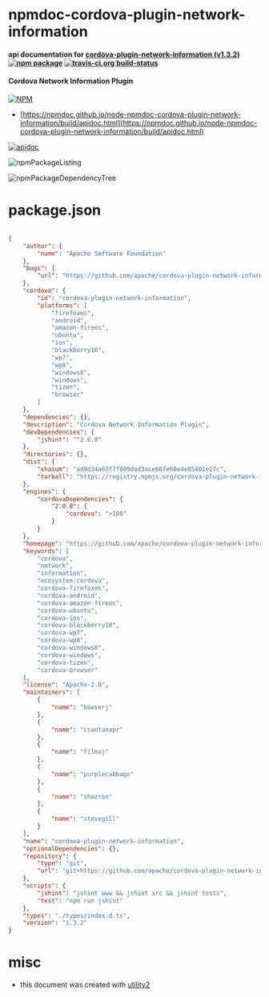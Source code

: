 # npmdoc-cordova-plugin-network-information

#### api documentation for  [cordova-plugin-network-information (v1.3.2)](https://github.com/apache/cordova-plugin-network-information#readme)  [![npm package](https://img.shields.io/npm/v/npmdoc-cordova-plugin-network-information.svg?style=flat-square)](https://www.npmjs.org/package/npmdoc-cordova-plugin-network-information) [![travis-ci.org build-status](https://api.travis-ci.org/npmdoc/node-npmdoc-cordova-plugin-network-information.svg)](https://travis-ci.org/npmdoc/node-npmdoc-cordova-plugin-network-information)

#### Cordova Network Information Plugin

[![NPM](https://nodei.co/npm/cordova-plugin-network-information.png?downloads=true&downloadRank=true&stars=true)](https://www.npmjs.com/package/cordova-plugin-network-information)

- [https://npmdoc.github.io/node-npmdoc-cordova-plugin-network-information/build/apidoc.html](https://npmdoc.github.io/node-npmdoc-cordova-plugin-network-information/build/apidoc.html)

[![apidoc](https://npmdoc.github.io/node-npmdoc-cordova-plugin-network-information/build/screenCapture.buildCi.browser.%252Ftmp%252Fbuild%252Fapidoc.html.png)](https://npmdoc.github.io/node-npmdoc-cordova-plugin-network-information/build/apidoc.html)

![npmPackageListing](https://npmdoc.github.io/node-npmdoc-cordova-plugin-network-information/build/screenCapture.npmPackageListing.svg)

![npmPackageDependencyTree](https://npmdoc.github.io/node-npmdoc-cordova-plugin-network-information/build/screenCapture.npmPackageDependencyTree.svg)



# package.json

```json

{
    "author": {
        "name": "Apache Software Foundation"
    },
    "bugs": {
        "url": "https://github.com/apache/cordova-plugin-network-information/issues"
    },
    "cordova": {
        "id": "cordova-plugin-network-information",
        "platforms": [
            "firefoxos",
            "android",
            "amazon-fireos",
            "ubuntu",
            "ios",
            "blackberry10",
            "wp7",
            "wp8",
            "windows8",
            "windows",
            "tizen",
            "browser"
        ]
    },
    "dependencies": {},
    "description": "Cordova Network Information Plugin",
    "devDependencies": {
        "jshint": "^2.6.0"
    },
    "directories": {},
    "dist": {
        "shasum": "ad9d34a63f7f809dad3ace66fe60e4e05401e27c",
        "tarball": "https://registry.npmjs.org/cordova-plugin-network-information/-/cordova-plugin-network-information-1.3.2.tgz"
    },
    "engines": {
        "cordovaDependencies": {
            "2.0.0": {
                "cordova": ">100"
            }
        }
    },
    "homepage": "https://github.com/apache/cordova-plugin-network-information#readme",
    "keywords": [
        "cordova",
        "network",
        "information",
        "ecosystem:cordova",
        "cordova-firefoxos",
        "cordova-android",
        "cordova-amazon-fireos",
        "cordova-ubuntu",
        "cordova-ios",
        "cordova-blackberry10",
        "cordova-wp7",
        "cordova-wp8",
        "cordova-windows8",
        "cordova-windows",
        "cordova-tizen",
        "cordova-browser"
    ],
    "license": "Apache-2.0",
    "maintainers": [
        {
            "name": "bowserj"
        },
        {
            "name": "csantanapr"
        },
        {
            "name": "filmaj"
        },
        {
            "name": "purplecabbage"
        },
        {
            "name": "shazron"
        },
        {
            "name": "stevegill"
        }
    ],
    "name": "cordova-plugin-network-information",
    "optionalDependencies": {},
    "repository": {
        "type": "git",
        "url": "git+https://github.com/apache/cordova-plugin-network-information.git"
    },
    "scripts": {
        "jshint": "jshint www && jshint src && jshint tests",
        "test": "npm run jshint"
    },
    "types": "./types/index.d.ts",
    "version": "1.3.2"
}
```



# misc
- this document was created with [utility2](https://github.com/kaizhu256/node-utility2)
